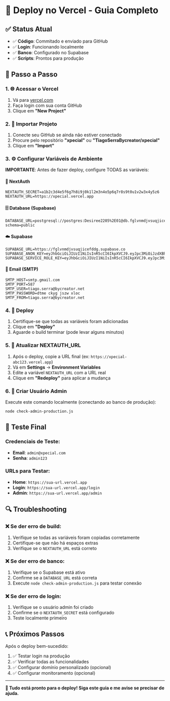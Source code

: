 # 🚀 Deploy no Vercel - Guia Completo

## ✅ Status Atual
- ✅ **Código**: Commitado e enviado para GitHub
- ✅ **Login**: Funcionando localmente
- ✅ **Banco**: Configurado no Supabase
- ✅ **Scripts**: Prontos para produção

## 🔧 Passo a Passo

### 1. 🌐 Acessar o Vercel
1. Vá para [vercel.com](https://vercel.com)
2. Faça login com sua conta GitHub
3. Clique em **"New Project"**

### 2. 📂 Importar Projeto
1. Conecte seu GitHub se ainda não estiver conectado
2. Procure pelo repositório **"xpecial"** ou **"TiagoSerraBycreator/xpecial"**
3. Clique em **"Import"**

### 3. ⚙️ Configurar Variáveis de Ambiente
**IMPORTANTE**: Antes de fazer deploy, configure TODAS as variáveis:

#### 🔐 NextAuth
```
NEXTAUTH_SECRET=a1b2c3d4e5f6g7h8i9j0k1l2m3n4o5p6q7r8s9t0u1v2w3x4y5z6
NEXTAUTH_URL=https://xpecial.vercel.app
```

#### 🗄️ Database (Supabase)
```
DATABASE_URL=postgresql://postgres:Desiree2205%2E01@db.fglvnmdjvsuqjicefddg.supabase.co:5432/postgres?schema=public
```

#### ☁️ Supabase
```
SUPABASE_URL=https://fglvnmdjvsuqjicefddg.supabase.co
SUPABASE_ANON_KEY=eyJhbGciOiJIUzI1NiIsInR5cCI6IkpXVCJ9.eyJpc3MiOiJzdXBhYmFzZSIsInJlZiI6ImZnbHZubWRqdnN1cWppY2VmZGRnIiwicm9sZSI6ImFub24iLCJpYXQiOjE3NTc4ODcxMTIsImV4cCI6MjA3MzQ2MzExMn0.QoRdOCG4ERj2M2pRG8RBVTxWZ7EFBhsF4ymgR3DO0qw
SUPABASE_SERVICE_ROLE_KEY=eyJhbGciOiJIUzI1NiIsInR5cCI6IkpXVCJ9.eyJpc3MiOiJzdXBhYmFzZSIsInJlZiI6ImZnbHZubWRqdnN1cWppY2VmZGRnIiwicm9sZSI6InNlcnZpY2Vfcm9sZSIsImlhdCI6MTc1Nzg4NzExMiwiZXhwIjoyMDczNDYzMTEyfQ.QoRdOCG4ERj2M2pRG8RBVTxWZ7EFBhsF4ymgR3DO0qw
```

#### 📧 Email (SMTP)
```
SMTP_HOST=smtp.gmail.com
SMTP_PORT=587
SMTP_USER=tiago.serra@bycreator.net
SMTP_PASSWORD=dtme ckyg jszw xloc
SMTP_FROM=tiago.serra@bycreator.net
```

### 4. 🚀 Deploy
1. Certifique-se que todas as variáveis foram adicionadas
2. Clique em **"Deploy"**
3. Aguarde o build terminar (pode levar alguns minutos)

### 5. 🔄 Atualizar NEXTAUTH_URL
1. Após o deploy, copie a URL final (ex: `https://xpecial-abc123.vercel.app`)
2. Vá em **Settings** → **Environment Variables**
3. Edite a variável `NEXTAUTH_URL` com a URL real
4. Clique em **"Redeploy"** para aplicar a mudança

### 6. 👤 Criar Usuário Admin
Execute este comando localmente (conectando ao banco de produção):
```bash
node check-admin-production.js
```

## 🧪 Teste Final

### Credenciais de Teste:
- **Email**: `admin@xpecial.com`
- **Senha**: `admin123`

### URLs para Testar:
- **Home**: `https://sua-url.vercel.app`
- **Login**: `https://sua-url.vercel.app/login`
- **Admin**: `https://sua-url.vercel.app/admin`

## 🔍 Troubleshooting

### ❌ Se der erro de build:
1. Verifique se todas as variáveis foram copiadas corretamente
2. Certifique-se que não há espaços extras
3. Verifique se o `NEXTAUTH_URL` está correto

### ❌ Se der erro de banco:
1. Verifique se o Supabase está ativo
2. Confirme se a `DATABASE_URL` está correta
3. Execute `node check-admin-production.js` para testar conexão

### ❌ Se der erro de login:
1. Verifique se o usuário admin foi criado
2. Confirme se o `NEXTAUTH_SECRET` está configurado
3. Teste localmente primeiro

## 📞 Próximos Passos

Após o deploy bem-sucedido:
1. ✅ Testar login na produção
2. ✅ Verificar todas as funcionalidades
3. ✅ Configurar domínio personalizado (opcional)
4. ✅ Configurar monitoramento (opcional)

---

**🎯 Tudo está pronto para o deploy! Siga este guia e me avise se precisar de ajuda.**